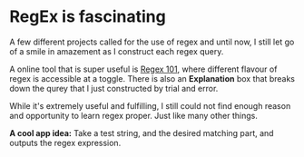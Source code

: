 RegEx is fascinating
==
A few different projects called for the use of regex and until now, I still let go of a smile in amazement as I construct each regex query.

A online tool that is super useful is [Regex 101](http://regex101.com/), where different flavour of regex is accessible at a toggle. There is also an **Explanation** box that breaks down the qurey that I just constructed by trial and error.

While it's extremely useful and fulfilling, I still could not find enough reason and opportunity to learn regex proper. Just like many other things.

**A cool app idea:**  Take a test string, and the desired matching part, and outputs the regex expression.